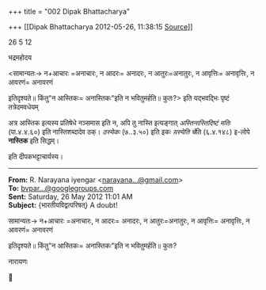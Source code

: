 +++
title = "002 Dipak Bhattacharya"

+++
[[Dipak Bhattacharya	2012-05-26, 11:38:15 [Source](https://groups.google.com/g/bvparishat/c/EUxt-v6oYSs)]]



26 5 12

भद्रमहोदय

\<सामान्यतः-> न+आचारः =अनाचारः, न आदरः= अनादरः, न आतुरः=अनातुरः, न आवृत्तिः= अनावृत्तिः, न आवरणं= अनावरणं

इतिदृश्यते॥ किंतु"न आस्तिकः= अनास्तिकः"इति न भवितुमर्हति॥
कुतः?\> इति यद्भवद्भिः पृष्टं तत्रेदमवधेयम्

अत्र आस्तिक इत्यस्य प्रतिषेधे नञ्समास इति न, अपि तु नास्ति इत्यङ्गात् *अस्तिनास्तिदिष्टं मतिः* (पा.४.४.६०) इति नास्तिशब्दादेव ठक्। *ठस्येकः* (७..३.५०) इति इकः *य़स्येति चे*ति (६.४.१४८) इ-लोपे **नास्तिक** इति सिद्धम्।

इति दीपकभट्टाचार्यस्य।

  

------------------------------------------------------------------------

**From:** R. Narayana iyengar \<[narayana...@gmail.com]()\>  
**To:** [bvpar...@googlegroups.com]()  
**Sent:** Saturday, 26 May 2012 11:01 AM  
**Subject:** {भारतीयविद्वत्परिषत्} A doubt!  

  

सामान्यतः-> न+आचारः =अनाचारः, न आदरः= अनादरः, न आतुरः=अनातुरः, न आवृत्तिः= अनावृत्तिः, न आवरणं= अनावरणं

इतिदृश्यते॥ किंतु"न आस्तिकः= अनास्तिकः"इति न भवितुमर्हति॥
कुतः?



नारायणः





